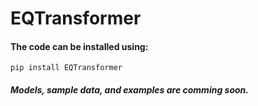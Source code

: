 # EQTransformer

#### The code can be installed using:

    pip install EQTransformer

##### Models, sample data, and examples are comming soon. 
